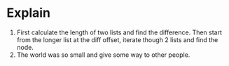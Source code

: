 # Explain

1. First calculate the length of two lists and find the difference. Then start from the longer list at the diff offset,
   iterate though 2 lists and find the node.
2. The world was so small and give some way to other people.